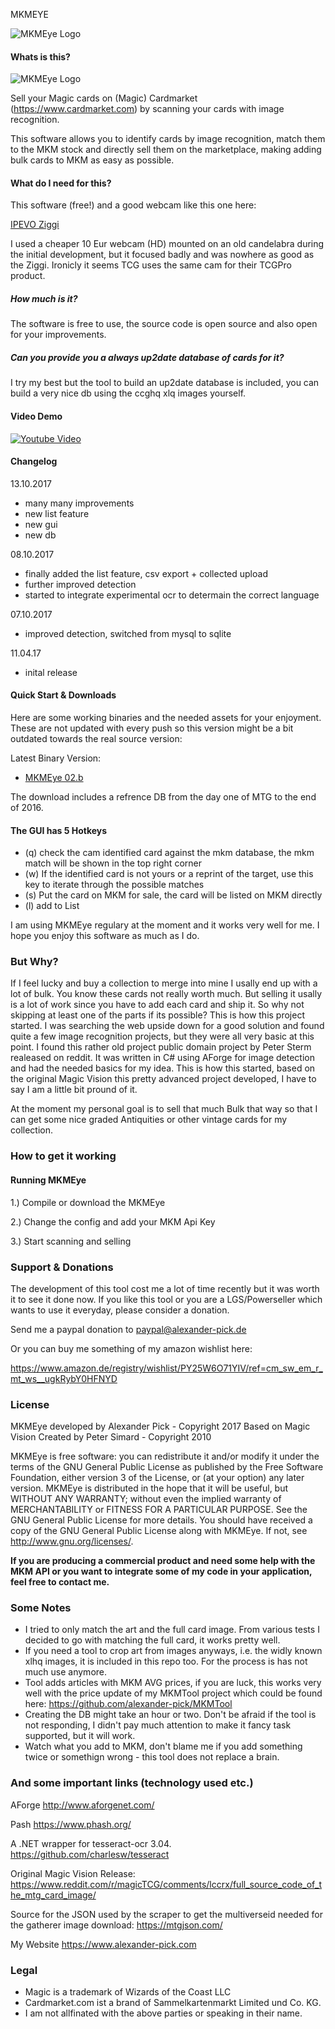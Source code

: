 MKMEYE

![MKMEye Logo](https://www.alexander-pick.com/github/logo.png)

#### Whats is this?

![MKMEye Logo](https://www.alexander-pick.com/github/mkmeye_02_screen_02.png)


Sell your Magic cards on (Magic) Cardmarket (https://www.cardmarket.com) by scanning your cards with image recognition.

This software allows you to identify cards by image recognition, match them to the MKM stock and directly sell them on the marketplace, making adding bulk cards to MKM as easy as possible.

#### What do I need for this?

This software (free!) and a good webcam like this one here:

[IPEVO Ziggi](https://www.amazon.com/gp/product/B01530XGMA/ref=as_li_tl?ie=UTF8&camp=1789&creative=9325&creativeASIN=B01530XGMA&linkCode=as2&tag=alexanderp-20&linkId=0e80c25c2467c0d816207d1b9b76d77b)

I used a cheaper 10 Eur webcam (HD) mounted on an old candelabra during the initial development, but it focused badly and was nowhere as good as the Ziggi. Ironicly it seems TCG uses the same cam for their TCGPro product.

##### How much is it?

The software is free to use, the source code is open source and also open for your improvements.

##### Can you provide you a always up2date database of cards for it?

I try my best but the tool to build an up2date database is included, you can build a very nice db using the ccghq xlq images yourself.

#### Video Demo


[![Youtube Video](http://img.youtube.com/vi/8HLDuwNNb8c/0.jpg)](https://youtu.be/8HLDuwNNb8c)


#### Changelog

13.10.2017
- many many improvements
- new list feature
- new gui
- new db

08.10.2017
- finally added the list feature, csv export + collected upload
- further improved detection
- started to integrate experimental ocr to determain the correct language

07.10.2017
- improved detection, switched from mysql to sqlite

11.04.17
- inital release

#### Quick Start & Downloads

Here are some working binaries and the needed assets for your enjoyment. These are not updated with every push so this version might be a bit outdated towards the real source version:

Latest Binary Version:

- [MKMEye 02.b](https://www.alexander-pick.com/github/MKMEye-02b-Release_07102017.rar)

The download includes a refrence DB from the day one of MTG to the end of 2016.

#### The GUI has 5 Hotkeys

- (q) check the cam identified card against the mkm database, the mkm match will be shown in the top right corner
- (w) If the identified card is not yours or a reprint of the target, use this key to iterate through the possible matches
- (s) Put the card on MKM for sale, the card will be listed on MKM directly
- (l) add to List

I am using MKMEye regulary at the moment and it works very well for me. I hope you enjoy this software as much as I do.

### But Why?

If I feel lucky and buy a collection to merge into mine I usally end up with a lot of bulk. You know these cards not really worth much. But selling it usally is a lot of work since you have to add each card and ship it. So why not skipping at least one of the parts if its possible? This is how this project started. I was searching the web upside down for a good solution and found quite a few image recognition projects, but they were all very basic at this point. I found this rather old project public domain project by Peter Sterm realeased on reddit. It was written in C# using AForge for image detection and had the needed basics for my idea. This is how this started, based on the original Magic Vision this pretty advanced project developed, I have to say I am a little bit pround of it. 

At the moment my personal goal is to sell that much Bulk that way so that I can get some nice graded Antiquities or other vintage cards for my collection.

### How to get it working

#### Running MKMEye

1.) Compile or download the MKMEye

2.) Change the config and add your MKM Api Key

3.) Start scanning and selling

### Support & Donations

The development of this tool cost me a lot of time recently but it was worth it to see it done now. If you like this tool or you are a LGS/Powerseller which wants to use it everyday, please consider a donation.

Send me a paypal donation to paypal@alexander-pick.de

Or you can buy me something of my amazon wishlist here:

https://www.amazon.de/registry/wishlist/PY25W6O71YIV/ref=cm_sw_em_r_mt_ws__ugkRybY0HFNYD

### License

MKMEye developed by Alexander Pick - Copyright 2017
Based on Magic Vision Created by Peter Simard - Copyright 2010

MKMEye is free software: you can redistribute it and/or modify it under the terms of the GNU General Public License as published by the Free Software Foundation, either version 3 of the License, or (at your option) any later version. MKMEye is distributed in the hope that it will be useful, but WITHOUT ANY WARRANTY; without even the implied warranty of MERCHANTABILITY or FITNESS FOR A PARTICULAR PURPOSE.  See the GNU General Public License for more details. You should have received a copy of the GNU General Public License along with MKMEye.  If not, see <http://www.gnu.org/licenses/>.

**If you are producing a commercial product and need some help with the MKM API or you want to integrate some of my code in your application, feel free to contact me.**

### Some Notes

- I tried to only match the art and the full card image. From various tests I decided to go with matching the full card, it works pretty well.
- If you need a tool to crop art from images anyways, i.e. the widly known xlhq images, it is included in this repo too. For the process is has not much use anymore.
- Tool adds articles with MKM AVG prices, if you are luck, this works very well with the price update of my MKMTool project which could be found here: https://github.com/alexander-pick/MKMTool
- Creating the DB might take an hour or two. Don't be afraid if the tool is not responding, I didn't pay much attention to make it fancy task supported, but it will work.
- Watch what you add to MKM, don't blame me if you add something twice or somethign wrong - this tool does not replace a brain.

### And some important links (technology used etc.)

AForge
http://www.aforgenet.com/

Pash
https://www.phash.org/

A .NET wrapper for tesseract-ocr 3.04.
https://github.com/charlesw/tesseract

Original Magic Vision Release:
https://www.reddit.com/r/magicTCG/comments/lccrx/full_source_code_of_the_mtg_card_image/

Source for the JSON used by the scraper to get the multiverseid needed for the gatherer image download:
https://mtgjson.com/

My Website
https://www.alexander-pick.com

### Legal

* Magic is a trademark of Wizards of the Coast LLC
* Cardmarket.com ist a brand of Sammelkartenmarkt Limited und Co. KG.
* I am not allfinated with the above parties or speaking in their name.